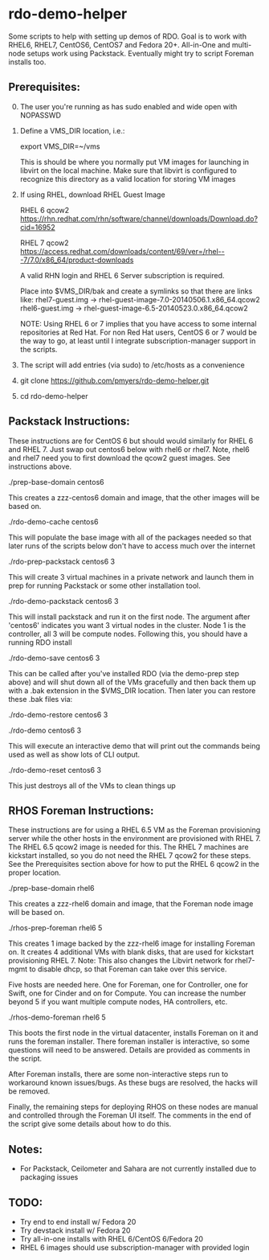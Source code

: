 rdo-demo-helper
===============

Some scripts to help with setting up demos of RDO.  Goal is to work with RHEL6,
RHEL7, CentOS6, CentOS7 and Fedora 20+.  All-in-One and multi-node setups work
using Packstack.  Eventually might try to script Foreman installs too.

Prerequisites:
--------------
0. The user you're running as has sudo enabled and wide open with NOPASSWD

1. Define a VMS_DIR location, i.e.:

   export VMS_DIR=~/vms

   This is should be where you normally put VM images for launching in libvirt
   on the local machine.  Make sure that libvirt is configured to recognize
   this directory as a valid location for storing VM images

2. If using RHEL, download RHEL Guest Image

   RHEL 6 qcow2
   https://rhn.redhat.com/rhn/software/channel/downloads/Download.do?cid=16952

   RHEL 7 qcow2
   https://access.redhat.com/downloads/content/69/ver=/rhel---7/7.0/x86_64/product-downloads

   A valid RHN login and RHEL 6 Server subscription is required.

   Place into $VMS_DIR/bak and create a symlinks so that there are links like:
   rhel7-guest.img -> rhel-guest-image-7.0-20140506.1.x86_64.qcow2
   rhel6-guest.img -> rhel-guest-image-6.5-20140523.0.x86_64.qcow2

   NOTE: Using RHEL 6 or 7 implies that you have access to some internal
   repositories at Red Hat.  For non Red Hat users, CentOS 6 or 7 would be
   the way to go, at least until I integrate subscription-manager support in
   the scripts.

3. The script will add entries (via sudo) to /etc/hosts as a convenience

4. git clone https://github.com/pmyers/rdo-demo-helper.git

5. cd rdo-demo-helper

Packstack Instructions:
-----------------------
These instructions are for CentOS 6 but should would similarly for RHEL 6 
and RHEL 7.  Just swap out centos6 below with rhel6 or rhel7.  Note, rhel6
and rhel7 need you to first download the qcow2 guest images.  See instructions
above.

./prep-base-domain centos6

  This creates a zzz-centos6 domain and image, that the other images will be
  based on.

./rdo-demo-cache centos6

  This will populate the base image with all of the packages needed so that
  later runs of the scripts below don't have to access much over the internet

./rdo-prep-packstack centos6 3

  This will create 3 virtual machines in a private network and launch them
  in prep for running Packstack or some other installation tool.

./rdo-demo-packstack centos6 3

  This will install packstack and run it on the first node.  The argument
  after 'centos6' indicates you want 3 virtual nodes in the cluster.  Node 1
  is the controller, all 3 will be compute nodes.  Following this, you should
  have a running RDO install

./rdo-demo-save centos6 3

  This can be called after you've installed RDO (via the demo-prep step above)
  and will shut down all of the VMs gracefully and then back them up with a
  .bak extension in the $VMS_DIR location.  Then later you can restore these
  .bak files via:

./rdo-demo-restore centos6 3

./rdo-demo centos6 3

  This will execute an interactive demo that will print out the commands
  being used as well as show lots of CLI output.

./rdo-demo-reset centos6 3

  This just destroys all of the VMs to clean things up

RHOS Foreman Instructions:
--------------------------
These instructions are for using a RHEL 6.5 VM as the Foreman provisioning
server while the other hosts in the environment are provisioned with RHEL 7.
The RHEL 6.5 qcow2 image is needed for this.  The RHEL 7 machines are
kickstart installed, so you do not need the RHEL 7 qcow2 for these steps.
See the Prerequisites section above for how to put the RHEL 6 qcow2 in the
proper location.

./prep-base-domain rhel6

  This creates a zzz-rhel6 domain and image, that the Foreman node image will
  be based on.

./rhos-prep-foreman rhel6 5

  This creates 1 image backed by the zzz-rhel6 image for installing Foreman on.
  It creates 4 additional VMs with blank disks, that are used for kickstart 
  provisioning RHEL 7.  Note: This also changes the Libvirt network for
  rhel7-mgmt to disable dhcp, so that Foreman can take over this service.

  Five hosts are needed here.  One for Foreman, one for Controller, one for
  Swift, one for Cinder and on for Compute.  You can increase the number
  beyond 5 if you want multiple compute nodes, HA controllers, etc.

./rhos-demo-foreman rhel6 5
 
  This boots the first node in the virtual datacenter, installs Foreman on it
  and runs the foreman installer.  There foreman installer is interactive, so
  some questions will need to be answered.  Details are provided as comments
  in the script.

  After Foreman installs, there are some non-interactive steps run to
  workaround known issues/bugs.  As these bugs are resolved, the hacks will
  be removed.

  Finally, the remaining steps for deploying RHOS on these nodes are manual
  and controlled through the Foreman UI itself.  The comments in the end of
  the script give some details about how to do this.

Notes:
------

* For Packstack, Ceilometer and Sahara are not currently installed due 
  to packaging issues

TODO:
-----

* Try end to end install w/ Fedora 20
* Try devstack install w/ Fedora 20
* Try all-in-one installs with RHEL 6/CentOS 6/Fedora 20
* RHEL 6 images should use subscription-manager with provided login
